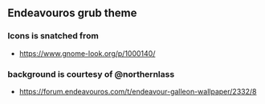 ## Endeavouros grub theme

### Icons is snatched from

* https://www.gnome-look.org/p/1000140/

### background is courtesy of @northernlass

* https://forum.endeavouros.com/t/endeavour-galleon-wallpaper/2332/8


